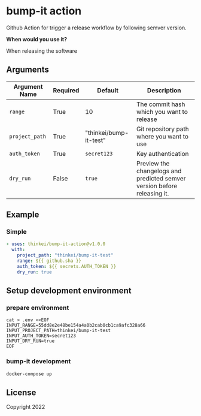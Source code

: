 # bump-it action
Github Action for trigger a release workflow by following semver version.

**When would you use it?**

When releasing the software

## Arguments

| Argument Name            | Required   | Default     | Description           |
| ---------------------    | ---------- | ----------- | --------------------- |
| `range`                  | True       | 10          | The commit hash which you want to release|
| `project_path`           | True      | "thinkei/bump-it-test"        | Git repository path where you want to use |
| `auth_token`      | True      | `secret123`      | Key authentication |
| `dry_run`       | False      | `true`      | Preview the changelogs and predicted semver version before releasing it. |


## Example

### Simple

```yaml
- uses: thinkei/bump-it-action@v1.0.0
  with:
    project_path: "thinkei/bump-it-test"
    range: ${{ github.sha }}
    auth_token: ${{ secrets.AUTH_TOKEN }}
    dry_run: true
```


## Setup development environment
### prepare environment
```
cat > .env <<EOF
INPUT_RANGE=55dd8e2e48be154a4a0b2cab0cb1ca9afc328a66
INPUT_PROJECT_PATH=thinkei/bump-it-test
INPUT_AUTH_TOKEN=secret123
INPUT_DRY_RUN=true
EOF
```
### bump-it development
```sh
docker-compose up
```

## License
Copyright 2022

